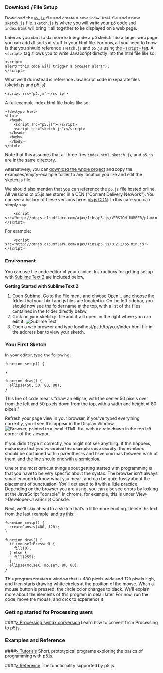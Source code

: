 ### Download / File Setup

Download the [`p5.js`](https://github.com/processing/p5.js/blob/master/dist/p5.js) file and create a new `index.html` file and a new `sketch.js` file.  `sketch.js` is where you will write your p5 code and `index.html` will bring it all together to be displayed on a web page.

Later as you start to do more to integrate a p5 sketch into a larger web page you can add all sorts of stuff to your html file.  For now, all you need to know is that you should reference `sketch.js` and `p5.js` using [the `<script>` tag](http://www.w3schools.com/tags/tag_script.asp).  A `<script>` tag allows you to write JavaScript directly into the html file like so:

```
<script>
alert("this code will trigger a browser alert");
</script>
```

What we'll do instead is reference JavaScript code in separate files (sketch.js and p5.js).  

```
<script src="p5.js"></script>
```

A full example index.html file looks like so:

```
<!doctype html>
<html>
  <head>
    <script src="p5.js"></script>
    <script src="sketch.js"></script>
  </head>
  <body>
  </body>
</html>
```

Note that this assumes that all three files `index.html`, `sketch.js`, and `p5.js` are in the same directory.

Alternatively, you can [download the whole project](https://github.com/processing/p5.js/archive/master.zip) and copy the examples/empty-example folder to any location you like and edit the sketch.js file.

We should also mention that you can reference the `p5.js` file hosted online.  All versions of p5.js are stored in a CDN ("Content Delivery Network").  You can see a history of these versions here: [p5.js CDN](http://cdnjs.com/libraries/p5.js/).  In this case you can simply say:

```
    <script src="http://cdnjs.cloudflare.com/ajax/libs/p5.js/VERSION_NUMBER/p5.min.js"></script>
```

For example:
```
    <script src="http://cdnjs.cloudflare.com/ajax/libs/p5.js/0.2.2/p5.min.js"></script>
```

### Environment

You can use the code editor of your choice. Instructions for getting set up with [Sublime Text 2](http://www.sublimetext.com/) are included below.

**Getting Started with Sublime Text 2**

1. Open Sublime. Go to the File menu and choose Open... and choose the folder that your html and js files are located in. On the left sidebar, you should now see the folder name at the top, with a list of the files contained in the folder directly below.
2. Click on your sketch.js file and it will open on the right where you can edit it.
![Sublime Text](http://i.imgur.com/6eSgLGu.png)
3. Open a web browser and type localhost/path/to/your/index.html file in the address bar to view your sketch.

### Your First Sketch

In your editor, type the following:
```
function setup() {

}

function draw() {
  ellipse(50, 50, 80, 80);
}
```
This line of code means "draw an ellipse, with the center 50 pixels over from the left and 50 pixels down from the top, with a width and height of 80 pixels." 

Refresh your page view in your browser, if you've typed everything correctly, you'll see this appear in the Display Window:
![Browser, pointed to a local HTML file, with a circle drawn in the top left corner of the viewport](http://i.imgur.com/FkEZGuE.png)

If you didn't type it correctly, you might not see anything. If this happens, make sure that you've copied the example code exactly: the numbers should be contained within parentheses and have commas between each of them, and the line should end with a semicolon.

One of the most difficult things about getting started with programming is that you have to be very specific about the syntax. The browser isn't always smart enough to know what you mean, and can be quite fussy about the placement of punctuation. You'll get used to it with a little practice.  Depending on the browser you are using, you can also see errors by looking at the JavaScript "console".  In chrome, for example, this is under View->Developer-JavaScript Console.

Next, we'll skip ahead to a sketch that's a little more exciting. Delete the text from the last example, and try this:
```
function setup() {
  createCanvas(480, 120);
}

function draw() {
  if (mouseIsPressed) {
    fill(0);
  } else {
    fill(255);
  }
  ellipse(mouseX, mouseY, 80, 80);
}
```
This program creates a window that is 480 pixels wide and 120 pixels high, and then starts drawing white circles at the position of the mouse. When a mouse button is pressed, the circle color changes to black. We'll explain more about the elements of this program in detail later. For now, run the code, move the mouse, and click to experience it.

### Getting started for Processing users

####[> Processing syntax conversion](https://github.com/processing/p5.js/wiki/Processing-syntax-conversion)
Learn how to convert from Processing to p5.js.

### Examples and Reference

####[> Tutorials](https://github.com/processing/p5.js/wiki/Tutorials)
Short, prototypical programs exploring the basics of programming with p5.js.

####[> Reference](https://github.com/processing/p5.js/wiki/Reference)
The functionality supported by p5.js.